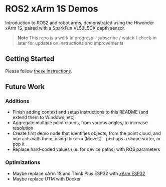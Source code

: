 # ROS2 xArm 1S Demos
Introduction to ROS2 and robot arms, demonstrated using the Hiwonder xArm 1S, paired with a SparkFun VL53L5CX depth sensor.

> **Note**
> This repo is a work in progress - subscribe / watch / check-in later for updates on instructions and improvements

## Getting Started
Please follow [these instructions](https://github.com/allProgramming/ros2_xarm_1s_demos/wiki/Getting-Started).

## Future Work
### Additions
* Finish adding context and setup instructions to this README (and extend them to Windows, etc)
* Aggregate multiple point clouds, from various angles, to increase resolution
* Create first demo node that identifies objects, from the point cloud, and interacts with them, using the arm (MoveIt) - perhaps a shape sorter, or pop it
* Replace hard-coded values (i.e. for device paths) with ROS parameters
### Optimizations
* Maybe replace xArm 1S and Think Plus ESP32 with [xArm ESP32](https://www.hiwonder.com/products/xarm-esp32)
* Maybe replace UTM with Docker
